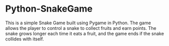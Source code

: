 # Python-SnakeGame
This is a simple Snake Game built using Pygame in Python. The game allows the player to control a snake to collect fruits and earn points. The snake grows longer each time it eats a fruit, and the game ends if the snake collides with itself.
